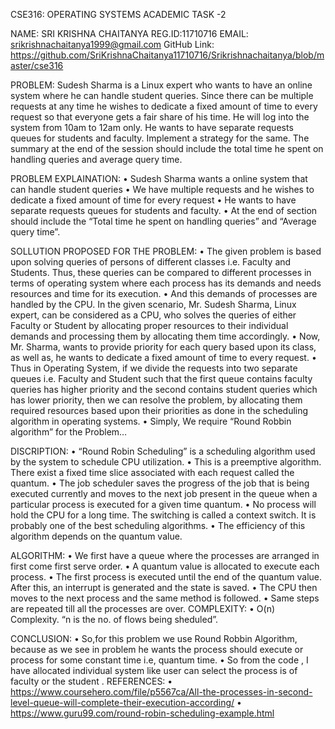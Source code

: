 
CSE316: OPERATING SYSTEMS
ACADEMIC TASK -2

NAME: SRI KRISHNA CHAITANYA
REG.ID:11710716
EMAIL: srikrishnachaitanya1999@gmail.com
GitHub Link: https://github.com/SriKrishnaChaitanya11710716/Srikrishnachaitanya/blob/master/cse316


PROBLEM: 
Sudesh Sharma is a Linux expert who wants to have an online system where he can handle student queries. Since there can be multiple requests at any time he wishes to dedicate a fixed amount of time to every request so that everyone gets a fair share of his time. He will log into the system from 10am to 12am only. He wants to have separate requests queues for students and faculty. Implement a strategy for the same. The summary at the end of the session should include the total time he spent on handling queries and average query time.

PROBLEM EXPLAINATION:
•	Sudesh Sharma wants a online system that can handle student queries
•	We have multiple requests and he wishes to dedicate a fixed amount of time for every request
•	He wants to have separate requests queues for students and faculty.
•	At the end of section should include the “Total time he spent on handling queries” and “Average query time”.

SOLLUTION  PROPOSED FOR THE PROBLEM:
•	The given problem is based upon solving queries of persons of different classes i.e. Faculty and Students. Thus, these queries can be compared to different processes in terms of operating system where each process has its demands and needs resources and time for its execution.
•	 And this demands of processes are handled by the CPU. In the given scenario, Mr. Sudesh Sharma, Linux expert, can be considered as a CPU, who solves the queries of either Faculty or Student by allocating proper resources to their individual demands and processing them by allocating them time accordingly.
•	 Now, Mr. Sharma, wants to provide priority for each query based upon its class, as well as, he wants to dedicate a fixed amount of time to every request. 
•	Thus in Operating System, if we divide the requests into two separate queues i.e. Faculty and Student such that the first queue contains faculty queries has higher priority and the second contains student queries which has lower priority, then we can resolve the problem, by allocating them required resources based upon their priorities as done in the scheduling algorithm in operating systems.
•	Simply, We require “Round Robbin algorithm”  for the Problem…

DISCRIPTION:
•	“Round Robin Scheduling” is a scheduling algorithm used by the system to schedule CPU utilization. 
•	This is a preemptive algorithm. There exist a fixed time slice associated with each request called the quantum.
•	 The job scheduler saves the progress of the job that is being executed currently and moves to the next job present in the queue when a particular process is executed for a given time quantum.
•	No process will hold the CPU for a long time. The switching is called a context switch. It is probably one of the best scheduling algorithms. 
•	The efficiency of this algorithm depends on the quantum value.
 

ALGORITHM:
•	We first have a queue where the processes are arranged in first come first serve order.
•	A quantum value is allocated to execute each process.
•	The first process is executed until the end of the quantum value. After this, an interrupt is generated and the state is saved.
•	The CPU then moves to the next process and the same method is followed.
•	Same steps are repeated till all the processes are over.
COMPLEXITY:
•	O(n) Complexity. “n is the no. of  flows being sheduled”.

CONCLUSION:
•	So,for this problem we use Round Robbin Algorithm, because as we see in problem  he wants the process should execute or process for some constant time i.e, quantum time.
•	So from the code , I have allocated individual system like user can select the process is of faculty or the student
.
REFERENCES:
•	https://www.coursehero.com/file/p5567ca/All-the-processes-in-second-level-queue-will-complete-their-execution-according/
•	https://www.guru99.com/round-robin-scheduling-example.html


